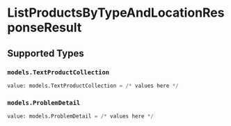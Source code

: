 # ListProductsByTypeAndLocationResponseResult


## Supported Types

### `models.TextProductCollection`

```python
value: models.TextProductCollection = /* values here */
```

### `models.ProblemDetail`

```python
value: models.ProblemDetail = /* values here */
```


